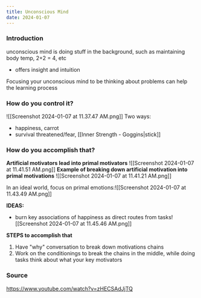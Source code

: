 ```yaml
---
title: Unconscious Mind
date: 2024-01-07
---
```


### Introduction
unconscious mind is doing stuff in the background, such as maintaining body temp, 2+2 = 4, etc
- offers insight and intuition

Focusing your unconscious mind to be thinking about problems can help the learning process

### How do you control it?
![[Screenshot 2024-01-07 at 11.37.47 AM.png]]
Two ways:
- happiness, carrot
- survival threatened/fear, [[Inner Strength - Goggins|stick]]

### How do you accomplish that?
**Artificial motivators lead into primal motivators**
![[Screenshot 2024-01-07 at 11.41.51 AM.png]]
**Example of breaking down artificial motivation into primal motivations**
![[Screenshot 2024-01-07 at 11.41.21 AM.png]]

In an ideal world, focus on primal emotions:![[Screenshot 2024-01-07 at 11.43.49 AM.png]]

**IDEAS:**
- burn key associations of happiness as direct routes from tasks![[Screenshot 2024-01-07 at 11.45.46 AM.png]]

**STEPS to accomplish that**
1. Have "why" conversation to break down motivations chains
2. Work on the conditionings to break the chains in the middle, while doing tasks think about what your key motivators

### Source
https://www.youtube.com/watch?v=zHECSAdJjTQ